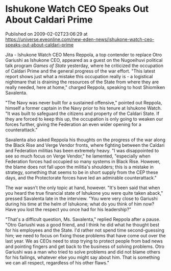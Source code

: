 # Ishukone Watch CEO Speaks Out About Caldari Prime
Published on 2009-02-02T23:06:29 at https://universe.eveonline.com/new-eden-news/ishukone-watch-ceo-speaks-out-about-caldari-prime

Jita - Ishukone Watch CEO Mens Reppola, a top contender to replace Otro Gariushi as Ishukone CEO, appeared as a guest on the Nugoeihuvi political talk program _Games of State_ yesterday, where he criticized the occupation of Caldari Prime and the general progress of the war effort. "This latest report shows just what a mistake this occupation really is  - a logistical nightmare that is draining the resources of the State from where they are really needed, here at home," charged Reppola, speaking to host Shiomiken Savalenta.

"The Navy was never built for a sustained offensive," pointed out Reppola, himself a former captain in the Navy prior to his tenure at Ishukone Watch. "It was built to safeguard the citizens and property of the Caldari State. If they are forced to keep this up, the occupation is only going to weaken our forces further, giving the Federation an even wider opening for a counterattack."

Savalenta also asked Reppola his thoughts on the progress of the war along the Black Rise and Verge Vendor fronts, where fighting between the Caldari and Federation militias has been extremely heavy. "I was disappointed to see so much focus on Verge Vendor," he lamented, "especially when Federation forces had occupied so many systems in Black Rise. However, the blame does not fall upon the militia's shoulders; this is a mistake in strategy, something that seems to be in short supply from the CEP these days, and the Protectorate forces have led an admirable counterattack."

The war wasn't the only topic at hand, however. "It's been said that when you heard the true financial state of Ishukone you were quite taken aback," pressed Savalenta late in the interview. "You were very close to Gariushi during his time at the helm of Ishukone; what do you think of him now? Have you lost the respect you once had for his leadership?"

"That's a difficult question, Ms. Savalenta," replied Reppola after a pause. "Otro Gariushi was a good friend, and I think he did what he thought best for his employees and the State. I'd rather not spend time second-guessing him; we need to focus on fixing those problems that have come out over the last year. We as CEOs need to stop trying to protect people from bad news and pointing fingers and get back to the business of solving problems. Otro Gariushi was a man who tried to solve problems and did not blame others for his failings, whatever else you might say about him. That is something we can all respect, regardless of his other flaws."
